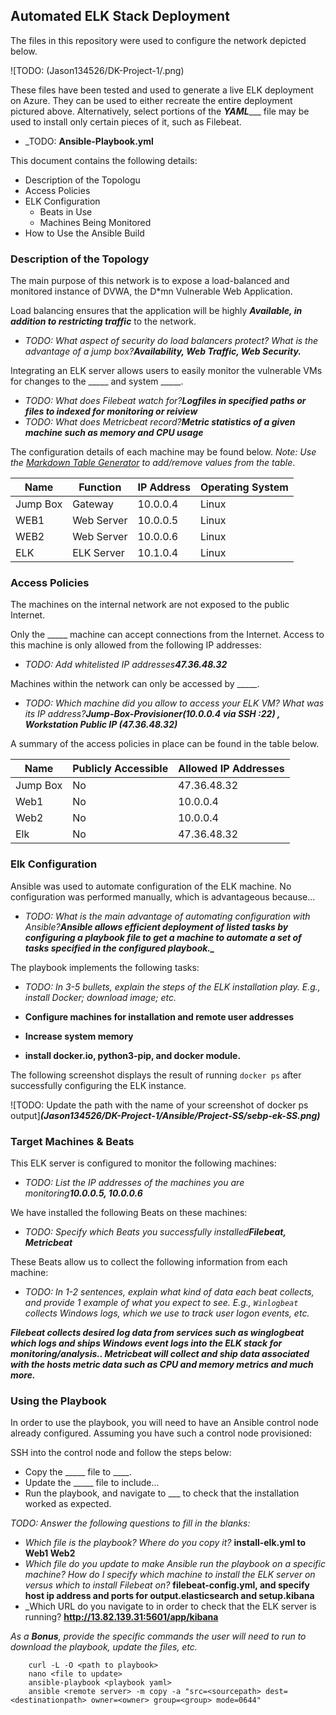 ## Automated ELK Stack Deployment

The files in this repository were used to configure the network depicted below.

![TODO: (Jason134526/DK-Project-1/.png)

These files have been tested and used to generate a live ELK deployment on Azure. They can be used to either recreate the entire deployment pictured above. Alternatively, select portions of the _**YAML**____ file may be used to install only certain pieces of it, such as Filebeat.

  - _TODO: **Ansible-Playbook.yml**

This document contains the following details:
- Description of the Topologu
- Access Policies
- ELK Configuration
  - Beats in Use
  - Machines Being Monitored
- How to Use the Ansible Build


### Description of the Topology

The main purpose of this network is to expose a load-balanced and monitored instance of DVWA, the D*mn Vulnerable Web Application.

Load balancing ensures that the application will be highly _***Available***____, in addition to restricting _***traffic***____ to the network.
- _TODO: What aspect of security do load balancers protect? What is the advantage of a jump box?_***Availability, Web Traffic, Web Security.***

Integrating an ELK server allows users to easily monitor the vulnerable VMs for changes to the _____ and system _____.
- _TODO: What does Filebeat watch for?_***Logfiles in specified paths or files to indexed for monitoring or reiview*** 
- _TODO: What does Metricbeat record?_***Metric statistics of a given machine such as memory and CPU usage***

The configuration details of each machine may be found below.
_Note: Use the [Markdown Table Generator](http://www.tablesgenerator.com/markdown_tables) to add/remove values from the table_.

| Name     | Function | IP Address | Operating System |
|----------|----------|------------|------------------|
| Jump Box | Gateway  | 10.0.0.4   | Linux            |
| WEB1     |Web Server| 10.0.0.5   | Linux                 |
| WEB2     |Web Server| 10.0.0.6   | Linux                 |
| ELK      |ELK Server| 10.1.0.4   | Linux                 |

### Access Policies

The machines on the internal network are not exposed to the public Internet. 

Only the _____ machine can accept connections from the Internet. Access to this machine is only allowed from the following IP addresses:
- _TODO: Add whitelisted IP addresses_***47.36.48.32***

Machines within the network can only be accessed by _____.
- _TODO: Which machine did you allow to access your ELK VM? What was its IP address?_***Jump-Box-Provisioner(10.0.0.4 via SSH :22) , Workstation Public IP (47.36.48.32)***

A summary of the access policies in place can be found in the table below.

| Name     | Publicly Accessible | Allowed IP Addresses |
|----------|---------------------|----------------------|
| Jump Box |     No              | 47.36.48.32    |
| Web1     |     No              |     10.0.0.4   |
| Web2     |     No              |     10.0.0.4   |
| Elk      |     No              |  47.36.48.32   |      
### Elk Configuration

Ansible was used to automate configuration of the ELK machine. No configuration was performed manually, which is advantageous because...
- _TODO: What is the main advantage of automating configuration with Ansible?_***__Ansible allows efficient deployment of listed tasks by configuring a playbook file to get a machine to automate a set of tasks specified in the configured playbook.___***
 
The playbook implements the following tasks:
- _TODO: In 3-5 bullets, explain the steps of the ELK installation play. E.g., install Docker; download image; etc._


- **Configure machines for installation and remote  		user addresses**
- **Increase system memory**
- **install docker.io, python3-pip, and docker module.**

The following screenshot displays the result of running `docker ps` after successfully configuring the ELK instance.

![TODO: Update the path with the name of your screenshot of docker ps output]***(Jason134526/DK-Project-1/Ansible/Project-SS/sebp-ek-SS.png)***

### Target Machines & Beats
This ELK server is configured to monitor the following machines:
- _TODO: List the IP addresses of the machines you are monitoring_***10.0.0.5, 10.0.0.6***

We have installed the following Beats on these machines:
- _TODO: Specify which Beats you successfully installed_***Filebeat, Metricbeat***

These Beats allow us to collect the following information from each machine:
- _TODO: In 1-2 sentences, explain what kind of data each beat collects, and provide 1 example of what you expect to see. E.g., `Winlogbeat` collects Windows logs, which we use to track user logon events, etc._ 

***Filebeat collects desired log data from services such as winglogbeat which logs and ships Windows event logs into the ELK stack for monitoring/analysis.. Metricbeat will collect and ship data associated with the hosts metric data such as CPU and memory metrics and much more.***

### Using the Playbook
In order to use the playbook, you will need to have an Ansible control node already configured. Assuming you have such a control node provisioned: 

SSH into the control node and follow the steps below:
- Copy the _____ file to ____.
- Update the _____ file to include...
- Run the playbook, and navigate to ___ to check that the installation worked as expected.

_TODO: Answer the following questions to fill in the blanks:_
- _Which file is the playbook? Where do you copy it?_
	**install-elk.yml to Web1 Web2**
- _Which file do you update to make Ansible run the 
playbook on a specific machine? How do I specify which machine to install the ELK server on versus which to install Filebeat on?_
	**filebeat-config.yml, and specify host ip address and ports for output.elasticsearch and setup.kibana** 
- _Which URL do you navigate to in order to check that the ELK server is running?
	**http://13.82.139.31:5601/app/kibana**

_As a **Bonus**, provide the specific commands the user will need to run to download the playbook, update the files, etc._

		curl -L -O <path to playbook>
		nano <file to update>
		ansible-playbook <playbook yaml>
		ansible <remote server> -m copy -a "src=<sourcepath> dest=<destinationpath> owner=<owner> group=<group> mode=0644"